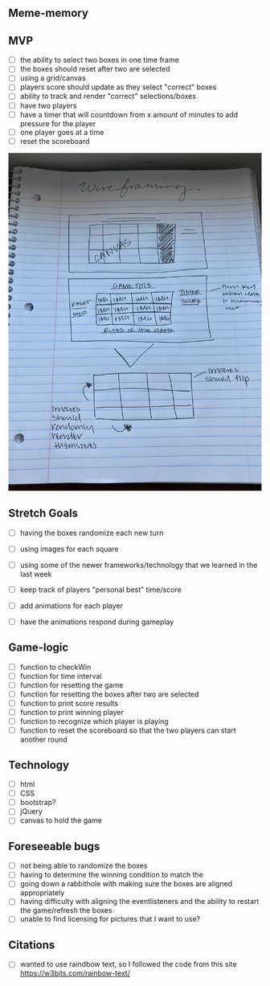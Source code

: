 ## Meme-memory 

## MVP 

- [ ] the ability to select two boxes in one time frame 
- [ ] the boxes should reset after two are selected 
- [ ] using a grid/canvas 
- [ ] players score should update as they select "correct" boxes
- [ ] ability to track and render "correct" selections/boxes
- [ ] have two players
- [ ] have a timer that will countdown from x amount of minutes to add pressure for the player
- [ ] one player goes at a time
- [ ] reset the scoreboard 

![](8EC397FF-48DF-4F61-9C67-08A0140CADE6_1_105_c.jpeg)

## Stretch Goals 

- [ ] having the boxes randomize each new turn 
- [ ] using images for each square 
- [ ] using some of the newer frameworks/technology that we learned in the last week
- [ ] keep track of players "personal best" time/score 
- [ ] add animations for each player 
- [ ] have the animations respond during gameplay 


## Game-logic

- [ ] function to checkWin
- [ ] function for time interval
- [ ] function for resetting the game
- [ ] function for resetting the boxes after two are selected 
- [ ] function to print score results
- [ ] function to print winning player
- [ ] function to recognize which player is playing 
- [ ] function to reset the scoreboard so that the two players can start another round

## Technology

- [ ] html
- [ ] CSS
- [ ] bootstrap?
- [ ] jQuery
- [ ] canvas to hold the game 

## Foreseeable bugs 

- [ ] not being able to randomize the boxes
- [ ] having to determine the winning condition to match the 
- [ ] going down a rabbithole with making sure the boxes are aligned appropriately 
- [ ] having difficulty with aligning the eventlisteners and the ability to restart the game/refresh the boxes
- [ ] unable to find licensing for pictures that I want to use? 

## Citations 

- [ ] wanted to use raindbow text, so I followed the code from this site https://w3bits.com/rainbow-text/